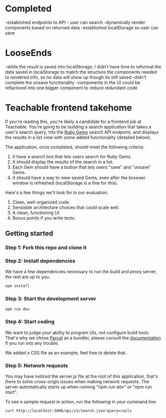 # Completed

-established endpoints to API - user can search
-dynamically render components based on returned data
-established localStorage so user can save

# LooseEnds

-while the result is saved into localStorage, I didn't have time to reformat the data saved in localStorage to match the structure the components needed to rendered info, so no data will show up though its still saved
-didn't complete the unsave functionality
-components in the UI could be refactored into one bigger component to reduce redundant code

# Teachable frontend takehome

If you're reading this, you're likely a candidate for a frontend job at Teachable. You're going to be building a search application that takes a user's search query, hits the [Ruby Gems](https://rubygems.org/) search API endpoint, and displays the results in a list view with some added functionality (detailed below).

The application, once completed, should meet the following criteria:

1. It have a search box that lets users search for Ruby Gems.
2. It should display the results of the search in a list.
3. Each Gem should have a button that lets users "save" and "unsave" Gems.
4. It should have a way to view saved Gems, even after the browser window is refreshed (localStorage is a fine for this).

Here's a few things we'll look for in our evaluation.

1. Clean, well-organized code.
2. Sensisble architecture choices that could scale well.
3. A clean, functioning UI.
4. Bonus points if you write tests.

## Getting started

### Step 1: Fork this repo and clone it

### Step 2: Install dependencies

We have a few dependencies necessary to run the build and proxy server, the rest are up to you.

```bash
npm install
```

### Step 3: Start the development server

```bash
npm run dev
```

### Step 4: Start coding

We want to judge your ability to program UIs, not configure build tools. That's why we chose [Parcel](https://parceljs.org/) as a bundler, please consult the [documentation](https://parceljs.org/getting_started.html) if you run into any trouble.

We added a CSS file as an example, feel free to delete that.

### Step 5: Network requests

You may have noticed the server.js file at the root of this application, that's there to solve cross-origin issues when making network requests. The server automatically starts up when running "npm run dev" or "npm run start".

To see a sample request in action, run the following in your command line.

```bash
curl http://localhost:3000/api/v1/search.json?query=rails
```
